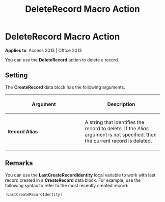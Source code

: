 ﻿---
title: DeleteRecord Macro Action
TOCTitle: DeleteRecord Macro Action
ms:assetid: c656a72c-c037-76a5-dc07-f6eccb6590dd
ms:mtpsurl: https://msdn.microsoft.com/library/Ff823132(v=office.15)
ms:contentKeyID: 48547624
ms.date: 09/18/2015
mtps_version: v=office.15
---

# DeleteRecord Macro Action

**Applies to**: Access 2013 | Office 2013

You can use the **DeleteRecord** action to delete a record.

## Setting

The **CreateRecord** data block has the following arguments.

<table>
<colgroup>
<col style="width: 50%" />
<col style="width: 50%" />
</colgroup>
<thead>
<tr class="header">
<th><p>Argument</p></th>
<th><p>Description</p></th>
</tr>
</thead>
<tbody>
<tr class="odd">
<td><p><strong>Record Alias</strong></p></td>
<td><p>A string that identifies the record to delete. If the <em>Alias</em> argument is not specified, then the current record is deleted.</p></td>
</tr>
</tbody>
</table>

## Remarks

You can use the **LastCreateRecordIdentity** local variable to work with last record created in a **CreateRecord** data block. For example, use the following syntax to refer to the most recently created record:

`[LastCreateRecordIdentity]`

